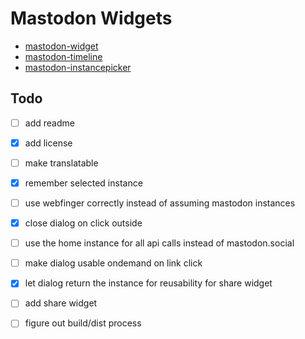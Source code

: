 # Mastodon Widgets

* [mastodon-widget](src/components/mastodon-widget/readme.md)
* [mastodon-timeline](src/components/mastodon-timeline/readme.md)
* [mastodon-instancepicker](src/components/mastodon-instancepicker/readme.md)



## Todo

- [ ] add readme
- [x] add license
- [ ] make translatable
- [x] remember selected instance
- [ ] use webfinger correctly instead of assuming mastodon instances
- [x] close dialog on click outside
- [ ] use the home instance for all api calls instead of mastodon.social
- [ ] make dialog usable ondemand on link click
- [x] let dialog return the instance for reusability for share widget
- [ ] add share widget
- [ ] figure out build/dist process


